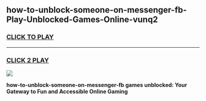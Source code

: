 
## how-to-unblock-someone-on-messenger-fb-Play-Unblocked-Games-Online-vunq2
<h3>
<a href="https://premium76.site?title=how-to-unblock-someone-on-messenger-fb&ref=25A">CLICK TO PLAY</a></h3>
<hr>

<h3>
<a href="https://premium76.site?title=how-to-unblock-someone-on-messenger-fb&ref=25A">CLICK 2 PLAY</a>
  
</h3>

<a href="https://premium76.site?title=how-to-unblock-someone-on-messenger-fb&ref=25A"><img src="https://clearcache.store/games.png"></a>


**how-to-unblock-someone-on-messenger-fb games unblocked: Your Gateway to Fun and Accessible Online Gaming**
